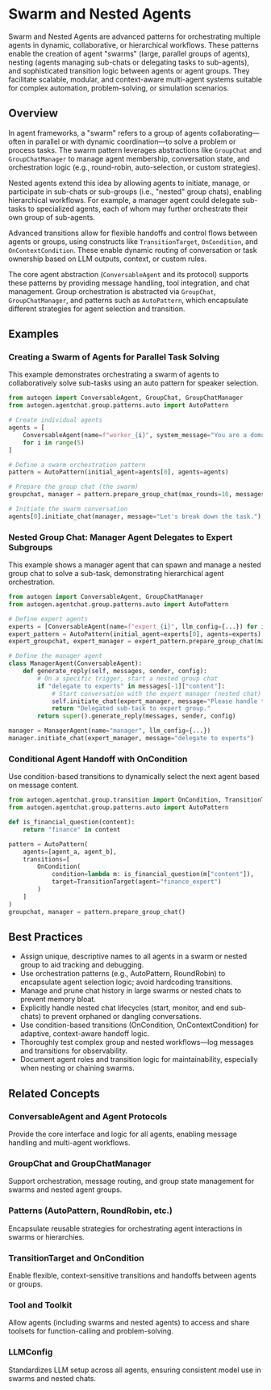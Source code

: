 # Swarm and Nested Agents

Swarm and Nested Agents are advanced patterns for orchestrating multiple agents in dynamic, collaborative, or hierarchical workflows. These patterns enable the creation of agent "swarms" (large, parallel groups of agents), nesting (agents managing sub-chats or delegating tasks to sub-agents), and sophisticated transition logic between agents or agent groups. They facilitate scalable, modular, and context-aware multi-agent systems suitable for complex automation, problem-solving, or simulation scenarios.

## Overview

In agent frameworks, a "swarm" refers to a group of agents collaborating—often in parallel or with dynamic coordination—to solve a problem or process tasks. The swarm pattern leverages abstractions like `GroupChat` and `GroupChatManager` to manage agent membership, conversation state, and orchestration logic (e.g., round-robin, auto-selection, or custom strategies).

Nested agents extend this idea by allowing agents to initiate, manage, or participate in sub-chats or sub-groups (i.e., "nested" group chats), enabling hierarchical workflows. For example, a manager agent could delegate sub-tasks to specialized agents, each of whom may further orchestrate their own group of sub-agents.

Advanced transitions allow for flexible handoffs and control flows between agents or groups, using constructs like `TransitionTarget`, `OnCondition`, and `OnContextCondition`. These enable dynamic routing of conversation or task ownership based on LLM outputs, context, or custom rules.

The core agent abstraction (`ConversableAgent` and its protocol) supports these patterns by providing message handling, tool integration, and chat management. Group orchestration is abstracted via `GroupChat`, `GroupChatManager`, and patterns such as `AutoPattern`, which encapsulate different strategies for agent selection and transition.

## Examples

### Creating a Swarm of Agents for Parallel Task Solving

This example demonstrates orchestrating a swarm of agents to collaboratively solve sub-tasks using an auto pattern for speaker selection.

```python
from autogen import ConversableAgent, GroupChat, GroupChatManager
from autogen.agentchat.group.patterns.auto import AutoPattern

# Create individual agents
agents = [
    ConversableAgent(name=f"worker_{i}", system_message="You are a domain expert.", llm_config={...})
    for i in range(5)
]

# Define a swarm orchestration pattern
pattern = AutoPattern(initial_agent=agents[0], agents=agents)

# Prepare the group chat (the swarm)
groupchat, manager = pattern.prepare_group_chat(max_rounds=10, messages=[{"content": "Solve the problem"}])

# Initiate the swarm conversation
agents[0].initiate_chat(manager, message="Let's break down the task.")
```

### Nested Group Chat: Manager Agent Delegates to Expert Subgroups

This example shows a manager agent that can spawn and manage a nested group chat to solve a sub-task, demonstrating hierarchical agent orchestration.

```python
from autogen import ConversableAgent, GroupChatManager
from autogen.agentchat.group.patterns.auto import AutoPattern

# Define expert agents
experts = [ConversableAgent(name=f"expert_{i}", llm_config={...}) for i in range(3)]
expert_pattern = AutoPattern(initial_agent=experts[0], agents=experts)
expert_groupchat, expert_manager = expert_pattern.prepare_group_chat(max_rounds=5)

# Define the manager agent
class ManagerAgent(ConversableAgent):
    def generate_reply(self, messages, sender, config):
        # On a specific trigger, start a nested group chat
        if "delegate to experts" in messages[-1]["content"]:
            # Start conversation with the expert manager (nested chat)
            self.initiate_chat(expert_manager, message="Please handle this sub-task.")
            return "Delegated sub-task to expert group."
        return super().generate_reply(messages, sender, config)

manager = ManagerAgent(name="manager", llm_config={...})
manager.initiate_chat(expert_manager, message="delegate to experts")
```

### Conditional Agent Handoff with OnCondition

Use condition-based transitions to dynamically select the next agent based on message content.

```python
from autogen.agentchat.group.transition import OnCondition, TransitionTarget
from autogen.agentchat.group.patterns.auto import AutoPattern

def is_financial_question(content):
    return "finance" in content

pattern = AutoPattern(
    agents=[agent_a, agent_b],
    transitions=[
        OnCondition(
            condition=lambda m: is_financial_question(m["content"]),
            target=TransitionTarget(agent="finance_expert")
        )
    ]
)
groupchat, manager = pattern.prepare_group_chat()
```

## Best Practices

- Assign unique, descriptive names to all agents in a swarm or nested group to aid tracking and debugging.
- Use orchestration patterns (e.g., AutoPattern, RoundRobin) to encapsulate agent selection logic; avoid hardcoding transitions.
- Manage and prune chat history in large swarms or nested chats to prevent memory bloat.
- Explicitly handle nested chat lifecycles (start, monitor, and end sub-chats) to prevent orphaned or dangling conversations.
- Use condition-based transitions (OnCondition, OnContextCondition) for adaptive, context-aware handoff logic.
- Thoroughly test complex group and nested workflows—log messages and transitions for observability.
- Document agent roles and transition logic for maintainability, especially when nesting or chaining swarms.

## Related Concepts

### ConversableAgent and Agent Protocols
Provide the core interface and logic for all agents, enabling message handling and multi-agent workflows.

### GroupChat and GroupChatManager
Support orchestration, message routing, and group state management for swarms and nested agent groups.

### Patterns (AutoPattern, RoundRobin, etc.)
Encapsulate reusable strategies for orchestrating agent interactions in swarms or hierarchies.

### TransitionTarget and OnCondition
Enable flexible, context-sensitive transitions and handoffs between agents or groups.

### Tool and Toolkit
Allow agents (including swarms and nested agents) to access and share toolsets for function-calling and problem-solving.

### LLMConfig
Standardizes LLM setup across all agents, ensuring consistent model use in swarms and nested chats.